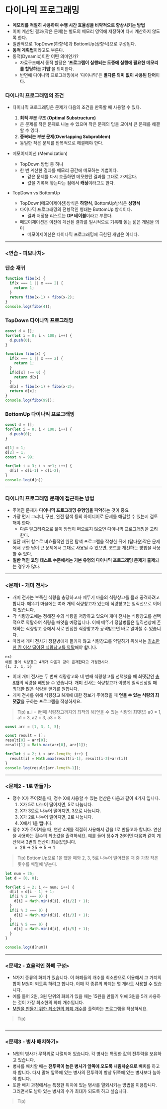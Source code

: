 # 다이나믹 프로그래밍
- **메모리를 적절히 사용하여 수행 시간 효율성을 비약적으로 향상시키는 방법**
- 이미 계산된 결과(작은 문제)는 별도의 메모리 영역에 저장하여 다시 계산하지 않도록 한다.
- 일반적으로 TopDown(하향식)과 BottomUp(상향식)으로 구성된다.
- **동적 계획법**이라고도 부른다.
- 동적(Dynamic)이란 어떤 의미인가?
  - 자료구조에서 동적 할당은 '**프로그램이 실행되는 도중에 실행에 필요한 메모리를 할당하는 기법**'을 의미한다.
  - 반면에 다이나믹 프로그래밍에서 '다이나믹'은 **별다른 의미 없이 사용된 단어**이다.
### 다이나믹 프로그래밍의 조건
- 다이나믹 프로그래밍은 문제가 다음의 조건을 만족할 때 사용할 수 있다.
  1. **최적 부분 구조 (Optimal Substructure)**
    - 큰 문제를 작은 문제로 나눌 수 있으며 작은 문제의 답을 모아서 큰 문제를 해결할 수 있다.
  2. **중복되는 부분 문제(Overlapping Subproblem)**
    - 동일한 작은 문제를 반복적으로 해결해야 한다.

- 메모이제이션 (Memoization)
  - TopDown 방법 중 하나
  - 한 번 계산한 결과를 메모리 공간에 메모하는 기법이다.
    - 같은 문제를 다시 호출하면 메모했던 결과를 그대로 가져온다.
    - 값을 기록해 놓는다는 점에서 **캐싱**이라고도 한다.

- TopDown vs BottomUp
  - TopDown(메모이제이션)방식은 **하향식**, BottomUp방식은 **상향식**
  - 다이나믹 프로그래밍의 전형적인 형태는 BottomUp 방식이다.
    - 결과 저장용 리스트는 **DP 테이블**이라고 부른다.
  - 메모이제이션은 이전에 계산된 결과를 일시적으로 기록해 놓는 넓은 개념을 의미
    - 메모이제이션은 다이나믹 프로그래밍에 국한된 개념은 아니다.
___
### <연습 - 피보나치>
### 단순 재귀
```javascript
function fibo(x) {
  if(x === 1 || x === 2) {
    return 1;
  }
  return fibo(x-1) + fibo(x-2);
}
console.log(fibo(4));
```

### TopDown 다이나믹 프로그래밍
```javascript
const d = [];
for(let i = 0; i < 100; i++) {
  d.push(0);
}

function fibo(x) {
  if(x === 1 || x === 2) {
    return 1;
  }
  if(d[x] !== 0) {
    return d[x]
  }
  d[x] = fibo(x-1) + fibo(x-2);
  return d[x];
}
console.log(fibo(99));
```

### BottomUp 다이나믹 프로그래밍
```javascript
const d = [];
for(let i = 0; i < 100; i++) {
  d.push(0);
}

d[1] = 1;
d[2] = 1;
const n = 99;

for(let i = 3; i < n+1; i++) {
  d[i] = d[i-1] + d[i-2];
}
console.log(d[n])
```
___
### 다이나믹 프로그래밍 문제에 접근하는 방법
- 주어진 문제가 **다이나믹 프로그래밍 유형임을 파악**하는 것이 중요
- 가장 먼저 그리디, 구현, 완전 탐색 등의 아이디어로 문제를 해결할 수 있는지 검토해야 한다.
  - 다른 알고리즘으로 풀이 방법이 떠오르지 않으면 다이나믹 프로그래밍을 고려한다.
- 일단 재귀 함수로 비효율적인 완전 탐색 프로그램을 작성한 뒤에 (탑다운)작은 문제에서 구한 답이 큰 문제에서 그대로 사용될 수 있으면, 코드를 개선하는 방법을 사용할 수 있다.
- **일반 적인 코딩 테스트 수준에서는 기본 유형의 다이나믹 프로그래밍 문제가 출제**되는 경우가 많다.
___
### <문제1 - 개미 전사>
- 개미 전사는 부족한 식량을 충당하고자 메뚜기 마을의 식량창고를 몰래 공격하려고 합니다. 메뚜기 마을에는 여러 개의 식량창고가 있는데 식량창고는 일직선으로 이어져 있습니다.
- 각 식량창고에는 정해진 수의 식량을 저장하고 있으며 개미 전사는 식량창고를 선택적으로 약탈하여 식량을 빼앗을 예정입니다. 이때 메뚜기 정찰병들은 일직선상에 존재하는 식량창고 중에서 서로 인접한 식량창고가 공격받으면 바로 알아챌 수 있습니다.
- 따라서 개미 전사가 정찰병에게 들키지 않고 식량창고를 약탈하기 위해서는 <U>최소한 한 칸 이상 떨어진 식량창고를 약탈</U>해야 합니다.

```
ex)
예를 들어 식량창고 4개가 다음과 같이 존재한다고 가정합시다.
{1, 3, 1, 5}
```
- 이때 개미 전사는 두 번째 식량창고와 네 번째 식량창고를 선택했을 때 최댓값인 <u>총 8개</u>의 식량을 빼앗을 수 있습니다. 개미 전사는 식량창고가 이렇게 일직선상일 때 최대한 많은 식량을 얻기를 원합니다.
- 개미 전사를 위해 식량창고 N개에 대한 정보가 주어졌을 때 **얻을 수 있는 식량의 최댓값**을 구하는 프로그램을 작성하세요.
>Tip) a_i = i번째 식량창고까지의 최적의 해(얻을 수 있는 식량의 최댓값)
> a0 = 1, a1 = 3, a2 = 3, a3 = 8

```javascript
const arr = [1, 3, 1, 5];

const result = [];
result[0] = arr[0];
result[1] = Math.max(arr[0], arr[1]);

for(let i = 2; i < arr.length; i++) {
  result[i] = Math.max(result[i-1], result[i-2]+arr[i])
}
console.log(result[arr.length-1]);
```
___
### <문제2 - 1로 만들기>
- 정수 X가 주어졌을 때, 정수 X에 사용할 수 있는 연산은 다음과 같이 4가지 입니다.
  1. X가 5로 나누어 떨어지면, 5로 나눕니다.
  2. X가 3으로 나누어 떨어지면, 3으로 나눕니다.
  3. X가 2로 나누어 떨어지면, 2로 나눕니다.
  4. X에서 1을 뺍니다.
- 정수 X가 주어져을 때, 연산 4개를 적절히 사용해서 값을 1로 만들고자 합니다. 연산을 사용하는 횟수의 최솟값을 출력하세요. 예를 들어 정수가 26이면 다음과 같이 계산해서 3번의 연산이 최솟값입니다.
  - 26 -> 25 -> 5 -> 1

>Tip) BottomUp으로 1을 뺐을 때와 2, 3, 5로 나누어 떨어졌을 때 중 가장 작은 횟수를 배열에 넣는다.

```javascript
let num = 26;
let d = [0, 0];

for(let i = 2; i <= num; i++) {
  d[i] = d[i - 1] + 1;
  if(i % 2 === 0) {
    d[i] = Math.min(d[i], d[i/2] + 1);
  }
  if(i % 3 === 0) {
    d[i] = Math.min(d[i], d[i/3] + 1);
  }
  if(i % 5 === 0) {
    d[i] = Math.min(d[i], d[i/5] + 1);
  }
}

console.log(d[num])
```
___
### <문제2 - 효율적인 화폐 구성>
- N가지 종류의 화폐가 있습니다. 이 화폐들의 개수를 최소한으로 이용해서 그 가치의 합이 M원이 되도록 하려고 합니다. 이때 각 종류의 화폐는 몇 개라도 사용할 수 있습니다.
- 예를 들어 2원, 3원 단위의 화폐가 있을 때는 15원을 만들기 위해 3원을 5개 사용하는 것이 가장 최소한의 화폐 개수입니다.
- <u>M원을 만들기 위한 최소한의 화폐 개수</u>를 출력하는 프로그램을 작성하세요.

>Tip) 

```javascript

```
___
### <문제3 - 병사 배치하기>
- N명의 병사가 무작위로 나열되어 있습니다. 각 병사는 특정한 값의 전투력을 보유하고 있습니다.
- 병사를 배치할 때는 **전투력이 높은 병사가 앞쪽에 오도록 내림차순으로 배치**를 하고자 합니다. 다시 말해 앞쪽에 있는 병사의 전투력이 항상 뒤쪽에 있는 병사보다 높아야 합니다.
- 또한 배치 과정에서는 특정한 위치에 있는 병사를 열외시키는 방법을 이용합니다. 그러면서도 남아 있는 병사의 수가 최대가 되도록 하고 싶습니다.

>Tip) 

```javascript

```